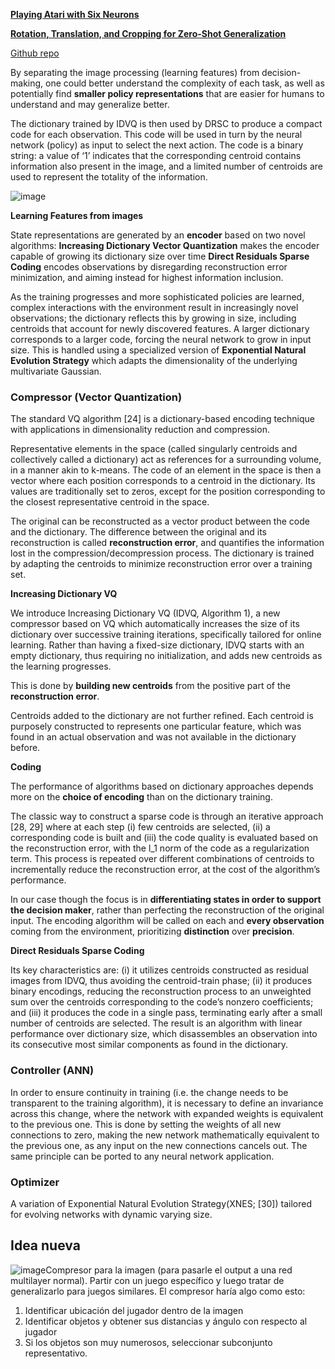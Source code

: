
[**Playing Atari with Six Neurons**](https://arxiv.org/pdf/1806.01363.pdf)

[**Rotation, Translation, and Cropping for Zero-Shot Generalization**](https://arxiv.org/pdf/2001.09908.pdf)

[Github repo](https://github.com/giuse/DNE/tree/six_neurons)

By separating the image processing (learning features) from decision-making, one could better understand the complexity of each task, as well as potentially find **smaller policy representations** that are easier for humans to understand and may generalize better.

The dictionary trained by IDVQ is then used by DRSC to produce a compact code for each observation. This code will be used in turn by the neural network (policy) as input to select the next action. The code is a binary string: a value of ‘1’ indicates that the corresponding centroid contains information also present in the image, and a limited number of centroids are used to represent the totality of the information.

![image](https://i.imgur.com/daRVdGv.png)

**Learning Features from images**

State representations are generated by an **encoder** based on two novel algorithms: 
**Increasing Dictionary Vector Quantization** makes the encoder capable of growing its dictionary size over time 
**Direct Residuals Sparse Coding** encodes observations by disregarding reconstruction error minimization, and aiming instead for highest information inclusion.

As the training progresses and more sophisticated policies are learned, complex interactions with the environment result in increasingly novel observations; the dictionary reflects this by growing in size, including centroids that account for newly discovered features. A larger dictionary corresponds to a larger code, forcing the neural network to grow in input size. This is handled using a specialized version of **Exponential Natural Evolution Strategy** which adapts the dimensionality of the underlying multivariate Gaussian.

### Compressor (Vector Quantization)

The standard VQ algorithm [24] is a dictionary-based encoding technique with applications in dimensionality reduction and compression.

Representative elements in the space (called singularly centroids and collectively called a dictionary) act as references for a surrounding volume, in a manner akin to k-means. The code of an element in the space is then a vector where each position corresponds to a centroid in the dictionary. Its values are traditionally set to zeros, except for the position corresponding to the closest representative centroid in the space.

The original can be reconstructed as a vector product between the code and the dictionary. The difference between the original and its reconstruction is called **reconstruction error**, and quantifies the information lost in the compression/decompression process. The dictionary is trained by adapting the centroids to minimize reconstruction error over a training set.

**Increasing Dictionary VQ**

We introduce Increasing Dictionary VQ (IDVQ, Algorithm 1), a new compressor based on VQ which automatically increases the size of its dictionary over successive training iterations, specifically tailored for online learning. Rather than having a fixed-size dictionary, IDVQ starts with an empty dictionary, thus requiring no initialization, and adds new centroids as the learning progresses.

This is done by **building new centroids** from the positive part of the **reconstruction error**.

Centroids added to the dictionary are not further refined. Each centroid is purposely constructed to represents one particular feature, which was found in an actual observation and was not available in the dictionary before.

**Coding**

The performance of algorithms based on dictionary approaches depends more on the **choice of encoding** than on the dictionary training.

The classic way to construct a sparse code is through an iterative approach [28, 29] where at each step (i) few centroids are selected, (ii) a corresponding code is built and (iii) the code quality is evaluated based on the reconstruction error, with the l_1 norm of the code as a regularization term. This process is repeated over different combinations of centroids to incrementally reduce the reconstruction error, at the cost of the algorithm’s performance.

In our case though the focus is in **differentiating states in order to support the decision maker**, rather than perfecting the reconstruction of the original input. The encoding algorithm will be called on each and **every observation** coming from the environment, prioritizing **distinction** over **precision**.

**Direct Residuals Sparse Coding**

Its key characteristics are: (i) it utilizes centroids constructed as residual images from IDVQ, thus avoiding the centroid-train phase; (ii) it produces binary encodings, reducing the reconstruction process to an unweighted sum over the centroids corresponding to the code’s nonzero coefficients; and (iii) it produces the code in a single pass, terminating early after a small number of centroids are selected. The result is an algorithm with linear performance over dictionary size, which disassembles an observation into its consecutive most similar components as found in the dictionary.

### Controller (ANN)

In order to ensure continuity in training (i.e. the change needs to be transparent to the training algorithm), it is necessary to define an invariance across this change, where the network with expanded weights is equivalent to the previous one. This is done by setting the weights of all new connections to zero, making the new network mathematically equivalent to the previous one, as any input on the new connections cancels out. The same principle can be ported to any neural network application.

### Optimizer

A variation of Exponential Natural Evolution Strategy(XNES; [30]) tailored for evolving networks with dynamic varying size.



## Idea nueva

![image](https://i.imgur.com/EEW0kDY.png)Compresor para la imagen (para pasarle el output a una red multilayer normal). Partir con un juego específico y luego tratar de generalizarlo para juegos similares.
El compresor haría algo como esto:
1. Identificar ubicación del jugador dentro de la imagen
2. Identificar objetos y obtener sus distancias y ángulo con respecto al jugador
3. Si los objetos son muy numerosos, seleccionar subconjunto representativo.
<!--stackedit_data:
eyJoaXN0b3J5IjpbLTE1MzY5NTgyNzUsMTAxMjE0MjkyOSwtMT
MwNDE3MjI1OF19
-->